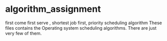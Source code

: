 # algorithm_assignment
first come first serve , shortest job first, priority scheduling algorithm 
These files contains the Operating system scheduling algorithms.
There are just very few of them.
